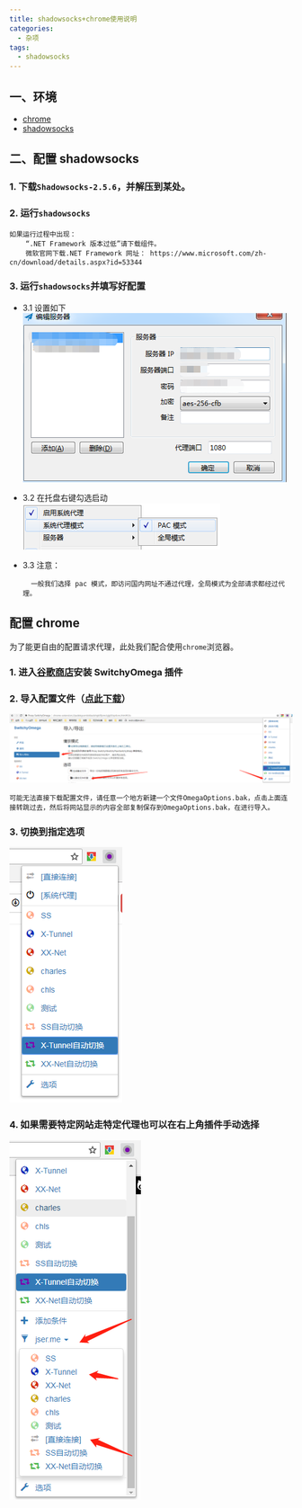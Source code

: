 ```yaml
---
title: shadowsocks+chrome使用说明
categories:
  - 杂项
tags:
  - shadowsocks
---
```


## 一、环境

- [chrome](https://www.google.cn/intl/zh-CN/chrome/)
- [shadowsocks](https://github.com/kigkrazy/kigkrazy.github.io/raw/master/_posts/_posts_file/Shadowsocks-2.5.6.rar)

## 二、配置 shadowsocks

### 1. 下载`Shadowsocks-2.5.6`，并解压到某处。

### 2. 运行`shadowsocks`

    如果运行过程中出现：
        “.NET Framework 版本过低”请下载组件。
        微软官网下载.NET Framework 网址： https://www.microsoft.com/zh-cn/download/details.aspx?id=53344

### 3. 运行`shadowsocks`并填写好配置

- 3.1 设置如下  
  ![设置](https://raw.githubusercontent.com/kigkrazy/kigkrazy.github.io/master/_posts/_posts_imgs/2018-10-18-ss-Instructions-setting-2.jpg)
- 3.2 在托盘右键勾选启动  
  ![设置](https://raw.githubusercontent.com/kigkrazy/kigkrazy.github.io/master/_posts/_posts_imgs/2018-10-18-ss-Instructions-setting.png)

- 3.3 注意：

        一般我们选择 pac 模式，即访问国内网址不通过代理，全局模式为全部请求都经过代理。

## 配置 chrome

为了能更自由的配置请求代理，此处我们配合使用`chrome`浏览器。

### 1. 进入[谷歌商店](https://chrome.google.com/webstore/category/extensions)安装 SwitchyOmega 插件

### 2. 导入配置文件（[点此下载](https://raw.githubusercontent.com/kigkrazy/kigkrazy.github.io/master/_posts/_posts_file/OmegaOptions.bak?raw=true)）

![SwitchyOmega](https://raw.githubusercontent.com/kigkrazy/kigkrazy.github.io/master/_posts/_posts_imgs/2018-10-18-ss-Instructions-SwitchyOmega-import-2.jpg)

    可能无法直接下载配置文件，请任意一个地方新建一个文件OmegaOptions.bak，点击上面连接转跳过去，然后将网站显示的内容全部复制保存到OmegaOptions.bak，在进行导入。

### 3. 切换到指定选项

![SwitchyOmega](https://raw.githubusercontent.com/kigkrazy/kigkrazy.github.io/master/_posts/_posts_imgs/2018-10-18-ss-Instructions-SwitchyOmega.jpg)

### 4. 如果需要特定网站走特定代理也可以在右上角插件手动选择

![SwitchyOmega](https://raw.githubusercontent.com/kigkrazy/kigkrazy.github.io/master/_posts/_posts_imgs/2018-10-18-ss-Instructions-SwitchyOmega-2.jpg)
